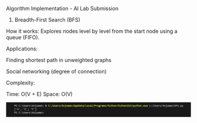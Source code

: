Algorithm Implementation - AI Lab Submission
1. Breadth-First Search (BFS)
   
How it works: Explores nodes level by level from the start node using a queue (FIFO).

Applications:

Finding shortest path in unweighted graphs

Social networking (degree of connection)

Complexity:

Time: O(V + E)
Space: O(V)

![image alt](https://github.com/MirzaAnjuman/AI-Course/blob/960aeac2c333c6b4f39fb714d549912ecba7f6be/Algorithm%20Implementation/Screenshot_1.png)

